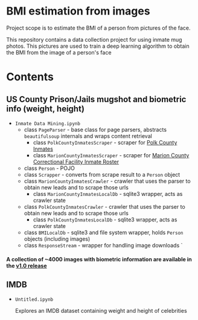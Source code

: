 # BMI estimation from images

Project scope is to estimate the BMI of a person from pictures of the face. 

This repository contains a data collection project for using inmate mug photos. This pictures are used to train a deep learning algorithm to obtain the BMI from the image of a person's face

# Contents

## US County Prison/Jails mugshot and biometric info (weight, height)
- ```Inmate Data Mining.ipynb```
  - class ```PageParser``` - base class for page parsers, abstracts  ```beautifulsoup``` internals and wraps content retrieval
    - class ```PolkCountyInmatesScraper``` - scraper for [Polk County Inmates](https://apps.polkcountyiowa.gov/PolkCountyInmates/CurrentInmates/)
    - class ```MarionCountyInmatesScraper``` - scraper for  [Marion County Correctional Facility Inmate Roster](https://apps.co.marion.or.us/jailrosters/mccf_roster.html)
  -  class ```Person``` - POJO
  -  class ```Scrapper``` - converts from scrape result to a ```Person``` object
  -  class ```MarionCountyInmatesCrawler``` - crawler that uses the parser to obtain new leads and to scrape those urls
     -  class ```MarionCountyInmatesLocalDb``` - sqlite3 wrapper, acts as crawler state
  -  class ```PolkCountyInmatesCrawler``` - crawler that uses the parser to obtain new leads and to scrape those urls
     -  class ```PolkCountyInmatesLocalDb``` - sqlite3 wrapper, acts as crawler state
   -  class ```BMILocalDb``` - sqlite3 and file system wrapper, holds ```Person``` objects (including images)
   -  class ```ResponseStream``` - wrapper for handling image downloads
`
#### A collection of ~4000 images with biometric information are available in the [v1.0 release](https://github.com/raducrs/bmi-image-estimation/releases/tag/v1.0)

  
 ## IMDB 
- ```Untitled.ipynb```

  Explores an IMDB dataset containing weight and height of celebrities
  
